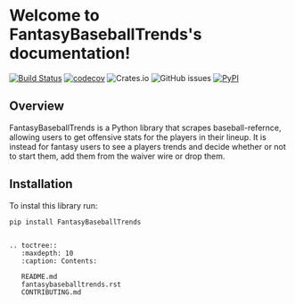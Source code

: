# Welcome to FantasyBaseballTrends's documentation!

[![Build Status](https://github.com/Cargo1284/FantasyBaseballTrends/workflows/Build%20Status/badge.svg?branch=main)](https://github.com/Cargo1284/FantasyBaseballTrends/actions?query=workflow%3A%22Build+Status%22)
[![codecov](https://codecov.io/gh/Cargo1284/FantasyBaseballTrends/branch/main/graph/badge.svg)](https://app.codecov.io/gh/Cargo1284/FantasyBaseballTrends)
![Crates.io](https://img.shields.io/crates/l/ap)
![GitHub issues](https://img.shields.io/github/issues/cargo1284/fantasybaseballtrends)
[![PyPI](https://img.shields.io/pypi/v/FantasyBaseballTrends)](https://pypi.org/project/FantasyBaseballTrends/)

## Overview
FantasyBaseballTrends is a Python library that scrapes baseball-refernce, allowing users to get offensive stats for the players in their lineup. It is instead for fantasy users to see a players trends and decide whether or not to start them, add them from the waiver wire or drop them.

## Installation
To instal this library run:
```
pip install FantasyBaseballTrends
```

```eval_rst

.. toctree::
   :maxdepth: 10
   :caption: Contents:

   README.md
   fantasybaseballtrends.rst
   CONTRIBUTING.md

```
